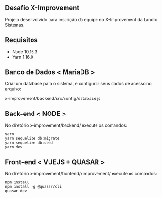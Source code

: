 ## Desafio X-Improvement

Projeto desenvolvido para inscrição da equipe no X-Improvement da Landix Sistemas.

## Requisitos

* Node 10.16.3
* Yarn 1.16.0

## Banco de Dados < MariaDB >

Criar um database para o sistema, e configurar seus dados de acesso no arquivo:

x-improvement/backend/src/config/database.js

## Back-end < NODE >

No diretório x-improvement/backend/ execute os comandos:

```
yarn
yarn sequelize db:migrate
yarn sequelize db:seed
yarn dev
```

## Front-end < VUEJS + QUASAR >

No diretório x-improvement/frontend/ximprovement/ execute os comandos:

```
npm install
npm install -g @quasar/cli
quasar dev
```
